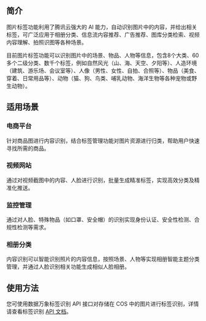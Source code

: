 ## 简介

图片标签功能利用了腾讯云强大的 AI 能力，自动识别图片中的内容，并给出相关标签，可广泛应用于相册分类、信息流内容推荐、广告推荐、图库分类检索、视频内容理解、拍照识图等各种场景。

目前图片标签功能可以识别图片中的场景、物品、人物等信息，包含8个大类、60多个二级分类、数千个标签，例如自然风光（山、海、天空、夕阳等）、人造环境（建筑、游乐场、会议室等）、人像（男性、女性、自拍、合照等）、物品（美食、穿着、日常用品等）、动物（猫、狗、鸟类、哺乳动物、海洋生物等各种宠物或野生动物）。


## 适用场景

### 电商平台

针对商品图进行内容识别，结合标签管理功能对图片资源进行归类，帮助用户快速寻找所需的商品。

### 视频网站

通过对视频截图中的内容、人脸进行识别，批量生成精准标签，实现高效分类及精准化推送。

### 监控管理

通过对人脸、特殊物品（如口罩、安全帽）的识别实现身份认证、安全性检测、合规性检测等需求。

### 相册分类

内容识别可以智能识别照片的内容信息，按照场景、人物等实现相册智能主题分类管理，并通过人脸识别相关功能生成相似人脸相册。


## 使用方法

您可使用数据万象标签识别 API 接口对存储在 COS 中的图片进行标签识别，详情请查看标签识别 [API 文档](https://cloud.tencent.com/document/product/460/39082)。
